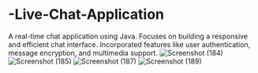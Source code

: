 # -Live-Chat-Application
A real-time chat application using Java. Focuses on building a responsive and efficient chat interface. Incorporated features like user authentication, message encryption, and multimedia support.
![Screenshot (184)](https://github.com/user-attachments/assets/314658fb-7502-4e5b-b0d4-20eea1424365)
![Screenshot (185)](https://github.com/user-attachments/assets/0fb16c5c-03dd-4ba0-aec7-b628489895db)
![Screenshot (187)](https://github.com/user-attachments/assets/3b3f614d-d4eb-47c4-9484-c15e6d23eaec)
![Screenshot (189)](https://github.com/user-attachments/assets/b47b5a33-4894-494b-baf3-472349dce705)
